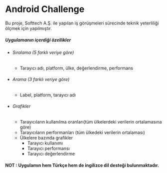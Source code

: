 # Android Challenge
Bu proje, Softtech A.Ş. ile yapılan iş görüşmeleri sürecinde teknik yeterliliği ölçmek için yapılmıştır.

##### Uygulamanın içerdiği özellikler

  - ###### Sıralama (5 farklı veriye göre)
    - Tarayıcı adı, platform, ülke, değerlendirme, performans
  - ###### Arama (3 farklı veriye göre)
    - Label, platform, tarayıcı adı
  - ###### Grafikler
    - Tarayıcıların kullanılma oranları(tüm ülkelerdeki verilerin ortalamasına göre)
    - Tarayıcıların performanları (tüm ülkedeki verilerin ortalaması)
    - Ülkelere bazında grafikler
        - Tarayıcı kullanımı
        - Tarayıcı performansı
        - Tarayıcı değerlendirme
#### NOT : Uygulamın hem Türkçe hem de ingilizce dil desteği bulunmaktadır.

